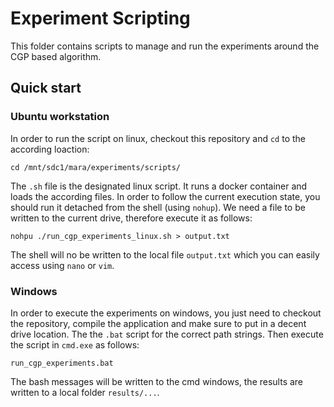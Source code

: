 # Experiment Scripting

This folder contains scripts to manage and run the experiments around the CGP based algorithm.

## Quick start

### Ubuntu workstation

In order to run the script on linux, checkout this repository and `cd` to the according loaction:

```
cd /mnt/sdc1/mara/experiments/scripts/
```

The `.sh` file is the designated linux script. It runs a docker container and loads the according files.
In order to follow the current execution state, you should run it detached from the shell (using `nohup`). We need a file to be written to the current drive, therefore execute it as follows:

```
nohpu ./run_cgp_experiments_linux.sh > output.txt
```

The shell will no be written to the local file `output.txt` which you can easily access using `nano` or `vim`. 

### Windows

In order to execute the experiments on windows, you just need to checkout the repository, compile the application and make sure to put in a decent drive location.
The the `.bat` script for the correct path strings. Then execute the script in `cmd.exe` as follows:

```
run_cgp_experiments.bat
```

The bash messages will be written to the cmd windows, the results are written to a local folder `results/...`.
